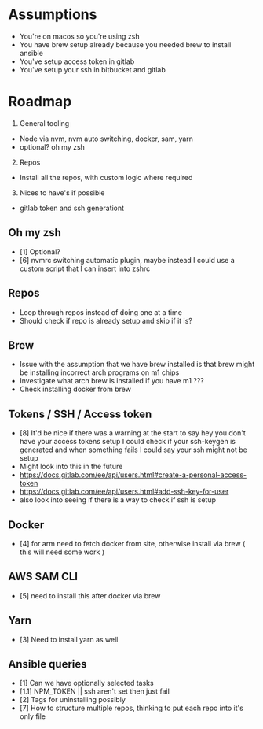 # Assumptions
- You're on macos so you're using zsh
- You have brew setup already because you needed brew to install ansible
- You've setup access token in gitlab
- You've setup your ssh in bitbucket and gitlab

# Roadmap
1. General tooling
  - Node via nvm, nvm auto switching, docker, sam, yarn
  - optional? oh my zsh
2. Repos
  - Install all the repos, with custom logic where required
3. Nices to have's if possible
  - gitlab token and ssh generationt

## Oh my zsh
- [1] Optional?
- [6] nvmrc switching automatic plugin, maybe instead I could use a custom script that I can insert into zshrc

## Repos
- Loop through repos instead of doing one at a time
- Should check if repo is already setup and skip if it is?

## Brew
- Issue with the assumption that we have brew installed is that brew might be
 installing incorrect arch programs on m1 chips
- Investigate what arch brew is installed if you have m1 ???
- Check installing docker from brew

## Tokens / SSH / Access token
- [8] It'd be nice if there was a warning at the start to say hey you don't have
  your access tokens setup I could check if your ssh-keygen is generated and when
  something fails I could say your ssh might not be setup
- Might look into this in the future
- https://docs.gitlab.com/ee/api/users.html#create-a-personal-access-token
- https://docs.gitlab.com/ee/api/users.html#add-ssh-key-for-user
- also look into seeing if there is a way to check if ssh is setup

## Docker
- [4] for arm need to fetch docker from site, otherwise install via brew ( this will need some work )

## AWS SAM CLI
- [5] need to install this after docker via brew

## Yarn
- [3] Need to install yarn as well

## Ansible queries
- [1] Can we have optionally selected tasks
- [1.1] NPM_TOKEN || ssh aren't set then just fail
- [2] Tags for uninstalling possibly
- [7] How to structure multiple repos, thinking to put each repo into it's only file
